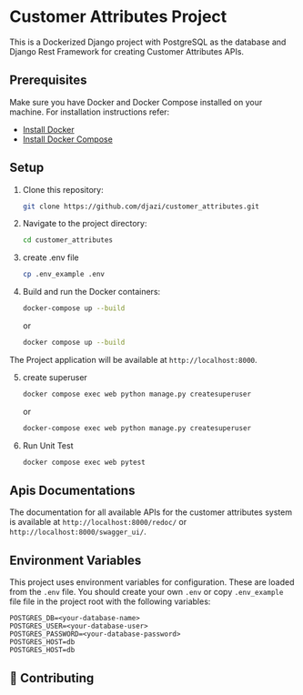 # Customer Attributes Project

This is a Dockerized Django project with PostgreSQL as the database and Django Rest Framework for creating Customer Attributes APIs.

## Prerequisites

Make sure you have Docker and Docker Compose installed on your machine. For installation instructions refer:
- [Install Docker](https://docs.docker.com/get-docker/)
- [Install Docker Compose](https://docs.docker.com/compose/install/)

## Setup

1. Clone this repository:
    ```bash
    git clone https://github.com/djazi/customer_attributes.git
    ```

2. Navigate to the project directory:
    ```bash
    cd customer_attributes
    ```

3. create .env file
    ```bash
    cp .env_example .env
    ```
4. Build and run the Docker containers:
    ```bash
    docker-compose up --build
    ```
    or
    ```bash
    docker compose up --build
    ```

The Project application will be available at `http://localhost:8000`.

5. create superuser
    ```bash
    docker compose exec web python manage.py createsuperuser
     ```
     or 
    ```bash
    docker-compose exec web python manage.py createsuperuser
     ```
6. Run Unit Test
    ```bash
    docker compose exec web pytest
     ```

## Apis Documentations

The documentation for all available APIs for the customer attributes system is available at `http://localhost:8000/redoc/` or `http://localhost:8000/swagger_ui/`.
## Environment Variables

This project uses environment variables for configuration. These are loaded from the `.env` file. You should create your own `.env` or copy `.env_example` file file in the project root with the following variables:

```env
POSTGRES_DB=<your-database-name>
POSTGRES_USER=<your-database-user>
POSTGRES_PASSWORD=<your-database-password>
POSTGRES_HOST=db
POSTGRES_HOST=db
```
## 🤝 Contributing
